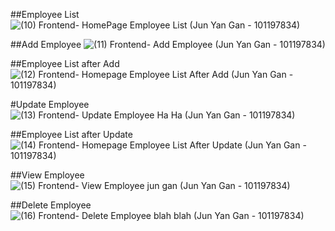 ##Employee List
![(10) Frontend- HomePage Employee List (Jun Yan Gan - 101197834)](https://user-images.githubusercontent.com/43416824/144785606-469900c6-b3b0-44ae-b440-b1c50194183f.JPG)

##Add Employee
![(11) Frontend- Add Employee (Jun Yan Gan - 101197834)](https://user-images.githubusercontent.com/43416824/144785607-0bc41e88-323f-4e73-b29e-e0182598f7fa.JPG)

##Employee List after Add
![(12) Frontend- Homepage Employee List After Add (Jun Yan Gan - 101197834)](https://user-images.githubusercontent.com/43416824/144785600-8903c5d9-7cc2-4cc6-9cb1-cff0498841bb.JPG)

#Update Employee
![(13) Frontend- Update Employee Ha Ha (Jun Yan Gan - 101197834)](https://user-images.githubusercontent.com/43416824/144785601-e95f54ff-aff3-441e-a999-d3f9b8b4eb2e.JPG)

##Employee List after Update
![(14) Frontend- Homepage Employee List After Update (Jun Yan Gan - 101197834)](https://user-images.githubusercontent.com/43416824/144785602-b76cf42d-dd96-4bcc-8774-0a1df5f74fd9.JPG)

##View Employee
![(15) Frontend- View Employee jun gan (Jun Yan Gan - 101197834)](https://user-images.githubusercontent.com/43416824/144785604-1559cf73-ef9c-44d1-bd22-98173623951c.JPG)

##Delete Employee
![(16) Frontend- Delete Employee blah blah (Jun Yan Gan - 101197834)](https://user-images.githubusercontent.com/43416824/144785605-9ab5a842-f95c-499a-8555-3a78a33fd0a9.JPG)
